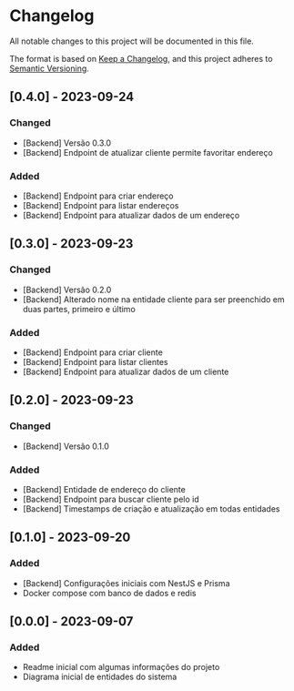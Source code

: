 # Changelog

All notable changes to this project will be documented in this file.

The format is based on [Keep a Changelog](https://keepachangelog.com/en/1.0.0/),
and this project adheres to [Semantic Versioning](https://semver.org/spec/v2.0.0.html).

## [0.4.0] - 2023-09-24

### Changed

- [Backend] Versão 0.3.0
- [Backend] Endpoint de atualizar cliente permite favoritar endereço

### Added

- [Backend] Endpoint para criar endereço
- [Backend] Endpoint para listar endereços
- [Backend] Endpoint para atualizar dados de um endereço

## [0.3.0] - 2023-09-23

### Changed

- [Backend] Versão 0.2.0
- [Backend] Alterado nome na entidade cliente para ser preenchido em duas partes, primeiro e último

### Added

- [Backend] Endpoint para criar cliente
- [Backend] Endpoint para listar clientes
- [Backend] Endpoint para atualizar dados de um cliente

## [0.2.0] - 2023-09-23

### Changed

- [Backend] Versão 0.1.0

### Added

- [Backend] Entidade de endereço do cliente
- [Backend] Endpoint para buscar cliente pelo id
- [Backend] Timestamps de criação e atualização em todas entidades

## [0.1.0] - 2023-09-20

### Added

- [Backend] Configurações iniciais com NestJS e Prisma
- Docker compose com banco de dados e redis

## [0.0.0] - 2023-09-07

### Added

- Readme inicial com algumas informações do projeto
- Diagrama inicial de entidades do sistema
